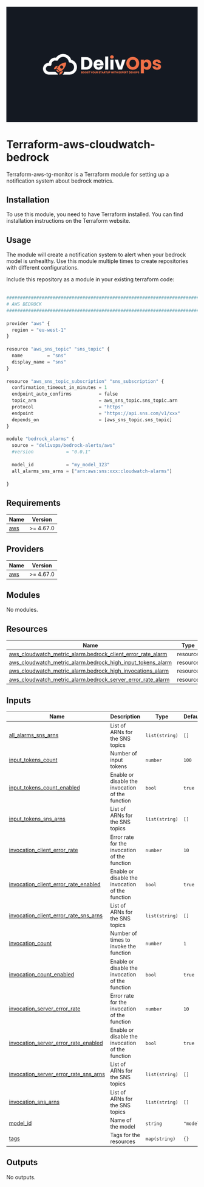 ![image info](logo.jpeg)

# Terraform-aws-cloudwatch-bedrock

Terraform-aws-tg-monitor is a Terraform module for setting up a notification system about bedrock metrics.

## Installation

To use this module, you need to have Terraform installed. You can find installation instructions on the Terraform website.

## Usage

The module will create a notification system to alert when your bedrock model is unhealthy.
Use this module multiple times to create repositories with different configurations.

Include this repository as a module in your existing terraform code:

```python

################################################################################
# AWS BEDROCK
################################################################################

provider "aws" {
  region = "eu-west-1"
}

resource "aws_sns_topic" "sns_topic" {
  name         = "sns"
  display_name = "sns"
}

resource "aws_sns_topic_subscription" "sns_subscription" {
  confirmation_timeout_in_minutes = 1
  endpoint_auto_confirms          = false
  topic_arn                       = aws_sns_topic.sns_topic.arn
  protocol                        = "https"
  endpoint                        = "https://api.sns.com/v1/xxx"
  depends_on                      = [aws_sns_topic.sns_topic]
}

module "bedrock_alarms" {
  source = "delivops/bedrock-alerts/aws"
  #version            = "0.0.1"

  model_id            = "my_model_123"
  all_alarms_sns_arns = ["arn:aws:sns:xxx:cloudwatch-alarms"]

}

```

<!-- BEGIN_TF_DOCS -->
## Requirements

| Name | Version |
|------|---------|
| <a name="requirement_aws"></a> [aws](#requirement\_aws) | >= 4.67.0 |

## Providers

| Name | Version |
|------|---------|
| <a name="provider_aws"></a> [aws](#provider\_aws) | >= 4.67.0 |

## Modules

No modules.

## Resources

| Name | Type |
|------|------|
| [aws_cloudwatch_metric_alarm.bedrock_client_error_rate_alarm](https://registry.terraform.io/providers/hashicorp/aws/latest/docs/resources/cloudwatch_metric_alarm) | resource |
| [aws_cloudwatch_metric_alarm.bedrock_high_input_tokens_alarm](https://registry.terraform.io/providers/hashicorp/aws/latest/docs/resources/cloudwatch_metric_alarm) | resource |
| [aws_cloudwatch_metric_alarm.bedrock_high_invocations_alarm](https://registry.terraform.io/providers/hashicorp/aws/latest/docs/resources/cloudwatch_metric_alarm) | resource |
| [aws_cloudwatch_metric_alarm.bedrock_server_error_rate_alarm](https://registry.terraform.io/providers/hashicorp/aws/latest/docs/resources/cloudwatch_metric_alarm) | resource |

## Inputs

| Name | Description | Type | Default | Required |
|------|-------------|------|---------|:--------:|
| <a name="input_all_alarms_sns_arns"></a> [all\_alarms\_sns\_arns](#input\_all\_alarms\_sns\_arns) | List of ARNs for the SNS topics | `list(string)` | `[]` | no |
| <a name="input_input_tokens_count"></a> [input\_tokens\_count](#input\_input\_tokens\_count) | Number of input tokens | `number` | `100` | no |
| <a name="input_input_tokens_count_enabled"></a> [input\_tokens\_count\_enabled](#input\_input\_tokens\_count\_enabled) | Enable or disable the invocation of the function | `bool` | `true` | no |
| <a name="input_input_tokens_sns_arns"></a> [input\_tokens\_sns\_arns](#input\_input\_tokens\_sns\_arns) | List of ARNs for the SNS topics | `list(string)` | `[]` | no |
| <a name="input_invocation_client_error_rate"></a> [invocation\_client\_error\_rate](#input\_invocation\_client\_error\_rate) | Error rate for the invocation of the function | `number` | `10` | no |
| <a name="input_invocation_client_error_rate_enabled"></a> [invocation\_client\_error\_rate\_enabled](#input\_invocation\_client\_error\_rate\_enabled) | Enable or disable the invocation of the function | `bool` | `true` | no |
| <a name="input_invocation_client_error_rate_sns_arns"></a> [invocation\_client\_error\_rate\_sns\_arns](#input\_invocation\_client\_error\_rate\_sns\_arns) | List of ARNs for the SNS topics | `list(string)` | `[]` | no |
| <a name="input_invocation_count"></a> [invocation\_count](#input\_invocation\_count) | Number of times to invoke the function | `number` | `1` | no |
| <a name="input_invocation_count_enabled"></a> [invocation\_count\_enabled](#input\_invocation\_count\_enabled) | Enable or disable the invocation of the function | `bool` | `true` | no |
| <a name="input_invocation_server_error_rate"></a> [invocation\_server\_error\_rate](#input\_invocation\_server\_error\_rate) | Error rate for the invocation of the function | `number` | `10` | no |
| <a name="input_invocation_server_error_rate_enabled"></a> [invocation\_server\_error\_rate\_enabled](#input\_invocation\_server\_error\_rate\_enabled) | Enable or disable the invocation of the function | `bool` | `true` | no |
| <a name="input_invocation_server_error_rate_sns_arns"></a> [invocation\_server\_error\_rate\_sns\_arns](#input\_invocation\_server\_error\_rate\_sns\_arns) | List of ARNs for the SNS topics | `list(string)` | `[]` | no |
| <a name="input_invocation_sns_arns"></a> [invocation\_sns\_arns](#input\_invocation\_sns\_arns) | List of ARNs for the SNS topics | `list(string)` | `[]` | no |
| <a name="input_model_id"></a> [model\_id](#input\_model\_id) | Name of the model | `string` | `"model"` | no |
| <a name="input_tags"></a> [tags](#input\_tags) | Tags for the resources | `map(string)` | `{}` | no |

## Outputs

No outputs.
<!-- END_TF_DOCS -->

